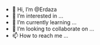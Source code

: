 - 👋 Hi, I’m @Erdaza
- 👀 I’m interested in ...
- 🌱 I’m currently learning ...
- 💞️ I’m looking to collaborate on ...
- 📫 How to reach me ...

<!---
Erdaza/Erdaza is a ✨ special ✨ repository because its `README.md` (this file) appears on your GitHub profile.
You can click the Preview link to take a look at your changes.
--->
